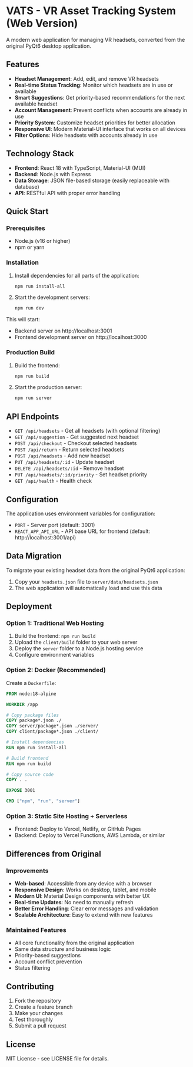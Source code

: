 # VATS - VR Asset Tracking System (Web Version)

A modern web application for managing VR headsets, converted from the original PyQt6 desktop application.

## Features

- **Headset Management**: Add, edit, and remove VR headsets
- **Real-time Status Tracking**: Monitor which headsets are in use or available
- **Smart Suggestions**: Get priority-based recommendations for the next available headset
- **Account Management**: Prevent conflicts when accounts are already in use
- **Priority System**: Customize headset priorities for better allocation
- **Responsive UI**: Modern Material-UI interface that works on all devices
- **Filter Options**: Hide headsets with accounts already in use

## Technology Stack

- **Frontend**: React 18 with TypeScript, Material-UI (MUI)
- **Backend**: Node.js with Express
- **Data Storage**: JSON file-based storage (easily replaceable with database)
- **API**: RESTful API with proper error handling

## Quick Start

### Prerequisites

- Node.js (v16 or higher)
- npm or yarn

### Installation

1. Install dependencies for all parts of the application:
   ```bash
   npm run install-all
   ```

2. Start the development servers:
   ```bash
   npm run dev
   ```

This will start:
- Backend server on http://localhost:3001
- Frontend development server on http://localhost:3000

### Production Build

1. Build the frontend:
   ```bash
   npm run build
   ```

2. Start the production server:
   ```bash
   npm run server
   ```

## API Endpoints

- `GET /api/headsets` - Get all headsets (with optional filtering)
- `GET /api/suggestion` - Get suggested next headset
- `POST /api/checkout` - Checkout selected headsets
- `POST /api/return` - Return selected headsets
- `POST /api/headsets` - Add new headset
- `PUT /api/headsets/:id` - Update headset
- `DELETE /api/headsets/:id` - Remove headset
- `PUT /api/headsets/:id/priority` - Set headset priority
- `GET /api/health` - Health check

## Configuration

The application uses environment variables for configuration:

- `PORT` - Server port (default: 3001)
- `REACT_APP_API_URL` - API base URL for frontend (default: http://localhost:3001/api)

## Data Migration

To migrate your existing headset data from the original PyQt6 application:

1. Copy your `headsets.json` file to `server/data/headsets.json`
2. The web application will automatically load and use this data

## Deployment

### Option 1: Traditional Web Hosting

1. Build the frontend: `npm run build`
2. Upload the `client/build` folder to your web server
3. Deploy the `server` folder to a Node.js hosting service
4. Configure environment variables

### Option 2: Docker (Recommended)

Create a `Dockerfile`:

```dockerfile
FROM node:18-alpine

WORKDIR /app

# Copy package files
COPY package*.json ./
COPY server/package*.json ./server/
COPY client/package*.json ./client/

# Install dependencies
RUN npm run install-all

# Build frontend
RUN npm run build

# Copy source code
COPY . .

EXPOSE 3001

CMD ["npm", "run", "server"]
```

### Option 3: Static Site Hosting + Serverless

- Frontend: Deploy to Vercel, Netlify, or GitHub Pages
- Backend: Deploy to Vercel Functions, AWS Lambda, or similar

## Differences from Original

### Improvements
- **Web-based**: Accessible from any device with a browser
- **Responsive Design**: Works on desktop, tablet, and mobile
- **Modern UI**: Material Design components with better UX
- **Real-time Updates**: No need to manually refresh
- **Better Error Handling**: Clear error messages and validation
- **Scalable Architecture**: Easy to extend with new features

### Maintained Features
- All core functionality from the original application
- Same data structure and business logic
- Priority-based suggestions
- Account conflict prevention
- Status filtering

## Contributing

1. Fork the repository
2. Create a feature branch
3. Make your changes
4. Test thoroughly
5. Submit a pull request

## License

MIT License - see LICENSE file for details.